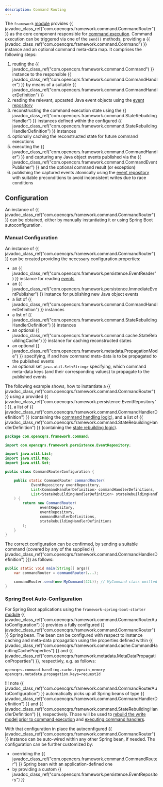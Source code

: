 ```yaml
---
description: Command Routing
---
```


The `framework` [module](../../modules/index.md) provides {{ javadoc_class_ref("com.opencqrs.framework.command.CommandRouter") }}
as the core component responsible for [command execution](../../extension_points/command_handler/index.md). Command execution can be triggered via one of the `send()` methods, providing a
{{ javadoc_class_ref("com.opencqrs.framework.command.Command") }} instance and an optional command meta-data map. It comprises the following steps:

1. routing the {{ javadoc_class_ref("com.opencqrs.framework.command.Command") }} instance to the responsible {{ javadoc_class_ref("com.opencqrs.framework.command.CommandHandler") }} by means of a suitable {{ javadoc_class_ref("com.opencqrs.framework.command.CommandHandlerDefinition") }}
2. reading the relevant, upcasted Java event objects using the [event repository](../event_repository/index.md)
3. reconstructing the command execution state using the {{ javadoc_class_ref("com.opencqrs.framework.command.StateRebuildingHandler") }} instances defined within the configured {{ javadoc_class_ref("com.opencqrs.framework.command.StateRebuildingHandlerDefinition") }} instances
4. optionally caching the reconstructed state for future command executions
5. executing the {{ javadoc_class_ref("com.opencqrs.framework.command.CommandHandler") }} and capturing any Java object events published via the {{ javadoc_class_ref("com.opencqrs.framework.command.CommandEventPublisher") }} and the optional command result (or exception)
6. publishing the captured events atomically using the [event repository](../event_repository/index.md) with suitable preconditions to avoid inconsistent writes due to race conditions

## Configuration

An instance of {{ javadoc_class_ref("com.opencqrs.framework.command.CommandRouter") }} can be obtained,
either by manually instantiating it or using Spring Boot autoconfiguration.

### Manual Configuration

An instance of {{ javadoc_class_ref("com.opencqrs.framework.command.CommandRouter") }} can be created providing the necessary
configuration properties:

* an {{ javadoc_class_ref("com.opencqrs.framework.persistence.EventReader") }} instance for reading [events](../../events/index.md)
* an {{ javadoc_class_ref("com.opencqrs.framework.persistence.ImmediateEventPublisher") }} instance for publishing new Java object events
* a list of {{ javadoc_class_ref("com.opencqrs.framework.command.CommandHandlerDefinition") }} instances
* a list of {{ javadoc_class_ref("com.opencqrs.framework.command.StateRebuildingHandlerDefinition") }} instances
* an optional {{ javadoc_class_ref("com.opencqrs.framework.command.cache.StateRebuildingCache") }} instance for caching reconstructed states
* an optional {{ javadoc_class_ref("com.opencqrs.framework.metadata.PropagationMode") }} specifying, if and how command meta-data is to be propagated to the published events
* an optional set `java.util.Set<String>` specifying, which command meta-data keys (and their corresponding values) to propagate to the published events

The following example shows, how to instantiate a {{ javadoc_class_ref("com.opencqrs.framework.command.CommandRouter") }} using a provided
{{ javadoc_class_ref("com.opencqrs.framework.persistence.EventRepository") }}, a list of {{ javadoc_class_ref("com.opencqrs.framework.command.CommandHandlerDefinition") }}
(containing the [command handling logic](../../extension_points/command_handler/index.md)),
and a list of {{ javadoc_class_ref("com.opencqrs.framework.command.StateRebuildingHandlerDefinition") }}
(containing the [state rebuilding logic](../../extension_points/state_rebuilding_handler/index.md)).

```java
package com.opencqrs.framework.command;

import com.opencqrs.framework.persistence.EventRepository;

import java.util.List;
import java.util.Map;
import java.util.Set;

public class CommandRouterConfiguration {

    public static CommandRouter commandRouter(
            EventRepository eventRepository,
            List<CommandHandlerDefinition> commandHandlerDefinitions,
            List<StateRebuildingHandlerDefinition> stateRebuildingHandlerDefinitions
    ) {
        return new CommandRouter(
                eventRepository,
                eventRepository,
                commandHandlerDefinitions,
                stateRebuildingHandlerDefinitions
        );
    }
}
```

The correct configuration can be confirmed, by sending a suitable command (covered by any of the supplied {{ javadoc_class_ref("com.opencqrs.framework.command.CommandHandlerDefinition") }}) as follows:

```java
public static void main(String[] args){
    var commandRouter = commandRouter(...);

    commandRouter.send(new MyCommand(42L)); // MyCommand class omitted for brevity
}
```

### Spring Boot Auto-Configuration

For Spring Boot applications using the `framework-spring-boot-starter` [module](../../modules/index.md)
{{ javadoc_class_ref("com.opencqrs.framework.command.CommandRouterAutoConfiguration") }} provides a fully configured
{{ javadoc_class_ref("com.opencqrs.framework.command.CommandRouter") }} Spring bean. The bean can be configured
with respect to instance caching and meta-data propagation using the properties defined within
{{ javadoc_class_ref("com.opencqrs.framework.command.cache.CommandHandlingCacheProperties") }} and
{{ javadoc_class_ref("com.opencqrs.framework.metadata.MetaDataPropagationProperties") }}, respectivly,
e.g. as follows:

```properties
opencqrs.command-handling.cache.type=in_memory
opencqrs.metadata.propagation.keys=requestId
```

!!! note
    {{ javadoc_class_ref("com.opencqrs.framework.command.CommandRouterAutoConfiguration") }} automatically picks up
    all Spring beans of type {{ javadoc_class_ref("com.opencqrs.framework.command.CommandHandlerDefinition") }} and
    {{ javadoc_class_ref("com.opencqrs.framework.command.StateRebuildingHandlerDefinition") }}, respectively. Those
    will be used to [rebuild the write model prior to command execution](../../../concepts/event_sourcing/index.md#reconstructing-the-write-model)
    and [executing command handlers](../../extension_points/command_handler/index.md).

With that configuration in place the autoconfigured {{ javadoc_class_ref("com.opencqrs.framework.command.CommandRouter") }} instance
can be auto-wired within any other Spring bean, if needed. The configuration can be further customized by:

* overriding the {{ javadoc_class_ref("com.opencqrs.framework.command.CommandRouter") }} Spring bean with an application-defined one
* by providing a custom {{ javadoc_class_ref("com.opencqrs.framework.persistence.EventRepository") }}